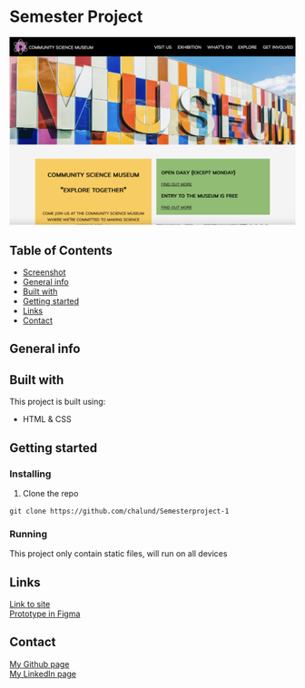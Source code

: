 # Semester Project
![Screenshot](./images/Semesterproject.png)

## Table of Contents
* [Screenshot](#screenshot)
* [General info](#General-info)
* [Built with](#built-with)
* [Getting started](#getting-started)
* [Links](#Links) 
* [Contact](#contact)

## General info


## Built with
This project is built using:
- HTML & CSS

## Getting started
### Installing
1. Clone the repo
```
git clone https://github.com/chalund/Semesterproject-1
```
### Running
This project only contain static files, will run on all devices

## Links
[Link to site](https://voluble-frangollo-49053a.netlify.app)  
[Prototype in Figma](https://www.figma.com/file/I7F8v5JUPE8FAeW3pFbgVJ/museum?node-id=128%3A517&t=NMDVoQPO6NFRYYCo-3)

## Contact
[My Github page](https://github.com/chalund)  
[My LinkedIn page](https://www.linkedin.com/in/charlotte-lund-48419b249/)
